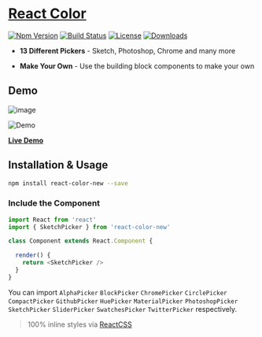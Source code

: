 # [React Color](http://casesandberg.github.io/react-color/)

[![Npm Version][npm-version-image]][npm-version-url]
[![Build Status][travis-svg]][travis-url]
[![License][license-image]][license-url]
[![Downloads][downloads-image]][downloads-url]

* **13 Different Pickers** - Sketch, Photoshop, Chrome and many more

* **Make Your Own** - Use the building block components to make your own

## Demo

![image](https://github.com/ZoeLeee/react-color-new/assets/33168975/5095cf03-f0d2-46f1-9911-1b56d963540b)


![Demo](https://media.giphy.com/media/26FfggT53qE304CwE/giphy.gif)

[**Live Demo**](http://casesandberg.github.io/react-color/)

## Installation & Usage

```sh
npm install react-color-new --save
```

### Include the Component

```js
import React from 'react'
import { SketchPicker } from 'react-color-new'

class Component extends React.Component {

  render() {
    return <SketchPicker />
  }
}
```
You can import `AlphaPicker` `BlockPicker` `ChromePicker` `CirclePicker` `CompactPicker` `GithubPicker` `HuePicker` `MaterialPicker` `PhotoshopPicker` `SketchPicker` `SliderPicker` `SwatchesPicker` `TwitterPicker` respectively.

> 100% inline styles via [ReactCSS](http://reactcss.com/)

[travis-svg]: https://travis-ci.org/casesandberg/react-color.svg
[travis-url]: https://travis-ci.org/casesandberg/react-color
[license-image]: http://img.shields.io/npm/l/react-color.svg
[license-url]: LICENSE
[downloads-image]: http://img.shields.io/npm/dm/react-color.svg
[downloads-url]: http://npm-stat.com/charts.html?package=react-color
[npm-version-image]: https://img.shields.io/npm/v/react-color.svg
[npm-version-url]: https://www.npmjs.com/package/react-color
